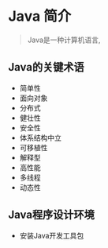 # Java 简介

> Java是一种计算机语言,

## Java的关键术语
- 简单性
- 面向对象
- 分布式
- 健壮性
- 安全性
- 体系结构中立
- 可移植性
- 解释型
- 高性能
- 多线程
- 动态性

## Java程序设计环境
- 安装Java开发工具包

